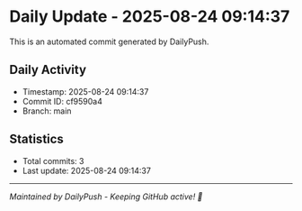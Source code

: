 # Daily Update - 2025-08-24 09:14:37

This is an automated commit generated by DailyPush.

## Daily Activity
- Timestamp: 2025-08-24 09:14:37
- Commit ID: cf9590a4
- Branch: main

## Statistics
- Total commits: 3
- Last update: 2025-08-24 09:14:37

---
*Maintained by DailyPush - Keeping GitHub active! 🚀*
